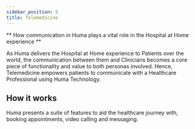 ```yaml
---
sidebar_position: 5
title: Telemedicine
---
```


** How communication in Huma plays a vital role in the Hospital at Home experience **

As Huma delivers the Hospital at Home experience to Patients over the world, the communication between them and Clinicians becomes a core piece of functionality and value to both personas involved. Hence, Telemedicine empowers patients to communicate with a Healthcare Professional using Huma Technology.

## How it works

Huma presents a suite of features to aid the healthcare journey with, booking appointments, video calling and messaging. 
